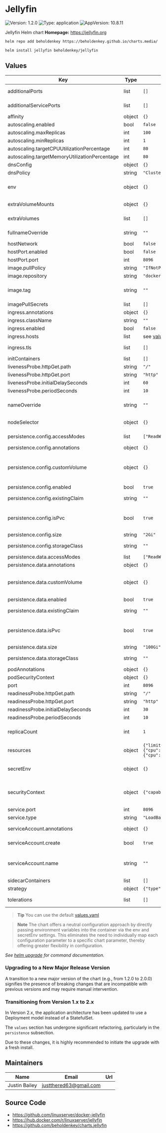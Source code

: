 # Jellyfin

![Version: 1.2.0](https://img.shields.io/badge/Version-1.2.0-informational?style=flat-square) ![Type: application](https://img.shields.io/badge/Type-application-informational?style=flat-square) ![AppVersion: 10.8.11](https://img.shields.io/badge/AppVersion-10.8.11-informational?style=flat-square)

Jellyfin Helm chart
**Homepage:** <https://jellyfin.org>

```bash
helm repo add beholdenkey https://beholdenkey.github.io/charts.media/
```

```bash
helm install jellyfin beholdenkey/jellyfin
```

## Values

| Key                                           | Type   | Default                                                                               | Description                                                                                                                               |
| --------------------------------------------- | ------ | ------------------------------------------------------------------------------------- | ----------------------------------------------------------------------------------------------------------------------------------------- |
| additionalPorts                               | list   | `[]`                                                                                  | Additional port definitions for the pod                                                                                                   |
| additionalServicePorts                        | list   | `[]`                                                                                  | Additional port definitions for the service                                                                                               |
| affinity                                      | object | `{}`                                                                                  | Affinity for the pod assignment                                                                                                           |
| autoscaling.enabled                           | bool   | `false`                                                                               |                                                                                                                                           |
| autoscaling.maxReplicas                       | int    | `100`                                                                                 |                                                                                                                                           |
| autoscaling.minReplicas                       | int    | `1`                                                                                   |                                                                                                                                           |
| autoscaling.targetCPUUtilizationPercentage    | int    | `80`                                                                                  |                                                                                                                                           |
| autoscaling.targetMemoryUtilizationPercentage | int    | `80`                                                                                  |                                                                                                                                           |
| dnsConfig                                     | object | `{}`                                                                                  | DNS configuration for the pod                                                                                                             |
| dnsPolicy                                     | string | `"ClusterFirst"`                                                                      | DNS policy for the pod                                                                                                                    |
| env                                           | object | `{}`                                                                                  | Non-sensitive environment variables to be set in the pods. See the [application docs](https://docs.linuxserver.io/images/docker-jellyfin) |
| extraVolumeMounts                             | object | `{}`                                                                                  | Arbitrary extra volume mounts for the pod                                                                                                 |
| extraVolumes                                  | list   | `[]`                                                                                  | Arbitrary extra volume definitions for the pod                                                                                            |
| fullnameOverride                              | string | `""`                                                                                  | String to fully override fullname template with a string                                                                                  |
| hostNetwork                                   | bool   | `false`                                                                               | Use host network                                                                                                                          |
| hostPort.enabled                              | bool   | `false`                                                                               | Use host port for the application                                                                                                         |
| hostPort.port                                 | int    | `8096`                                                                                | Host port to bind to                                                                                                                      |
| image.pullPolicy                              | string | `"IfNotPresent"`                                                                      | Image pull policy                                                                                                                         |
| image.repository                              | string | `"docker.io/linuxserver/jellyfin"`                                                    | Image repository                                                                                                                          |
| image.tag                                     | string | `""`                                                                                  | Image tag (if not specified, defaults to the chart's appVersion)                                                                          |
| imagePullSecrets                              | list   | `[]`                                                                                  | Image pull secrets                                                                                                                        |
| ingress.annotations                           | object | `{}`                                                                                  | Annotations for the ingress                                                                                                               |
| ingress.className                             | string | `""`                                                                                  | Ingress class name                                                                                                                        |
| ingress.enabled                               | bool   | `false`                                                                               | Expose the app using an ingress                                                                                                           |
| ingress.hosts                                 | list   | see [values.yaml](values.yaml)                                                        | Ingress hosts configuration                                                                                                               |
| ingress.tls                                   | list   | `[]`                                                                                  | The TLS configuration for the Ingress                                                                                                     |
| initContainers                                | list   | `[]`                                                                                  | Init containers                                                                                                                           |
| livenessProbe.httpGet.path                    | string | `"/"`                                                                                 |                                                                                                                                           |
| livenessProbe.httpGet.port                    | string | `"http"`                                                                              |                                                                                                                                           |
| livenessProbe.initialDelaySeconds             | int    | `60`                                                                                  |                                                                                                                                           |
| livenessProbe.periodSeconds                   | int    | `10`                                                                                  |                                                                                                                                           |
| nameOverride                                  | string | `""`                                                                                  | String to partially override fullname template with a string (will prepend the release name)                                              |
| nodeSelector                                  | object | `{}`                                                                                  | The node selector for the deployment                                                                                                      |
| persistence.config.accessModes                | list   | `["ReadWriteOnce"]`                                                                   | Config: Access modes for the claim                                                                                                        |
| persistence.config.annotations                | object | `{}`                                                                                  | Config: Annotations for the claim                                                                                                         |
| persistence.config.customVolume               | object | `{}`                                                                                  | Config: Alternative data volume definition (e.g. nfs, hostPath). Used when `persistence.config.isPvc` is `false`                          |
| persistence.config.enabled                    | bool   | `true`                                                                                | Config: Enable persistence                                                                                                                |
| persistence.config.existingClaim              | string | `""`                                                                                  | Config: Name of the existing claim to be used for config                                                                                  |
| persistence.config.isPvc                      | bool   | `true`                                                                                | Config: Persistence type is pvc. When `false`, data volume definition is read from `persistence.config.customVolume`                      |
| persistence.config.size                       | string | `"2Gi"`                                                                               | Config: Size for the claim                                                                                                                |
| persistence.config.storageClass               | string | `""`                                                                                  | Config: Storage class for the volume                                                                                                      |
| persistence.data.accessModes                  | list   | `["ReadWriteOnce"]`                                                                   | Data: Access modes for the claim                                                                                                          |
| persistence.data.annotations                  | object | `{}`                                                                                  | Data: Annotations for the claim                                                                                                           |
| persistence.data.customVolume                 | object | `{}`                                                                                  | Data: Alternative data volume definition (e.g. nfs, hostPath). Used when `persistence.data.isPvc` is `false`                              |
| persistence.data.enabled                      | bool   | `true`                                                                                | Data: Enable persistence                                                                                                                  |
| persistence.data.existingClaim                | string | `""`                                                                                  | Data: Name of the existing claim to be used                                                                                               |
| persistence.data.isPvc                        | bool   | `true`                                                                                | Data: Persistence type is pvc. When `false`, data volume definition is read from `persistence.data.customVolume`                          |
| persistence.data.size                         | string | `"100Gi"`                                                                             | Data: Size for the claim                                                                                                                  |
| persistence.data.storageClass                 | string | `""`                                                                                  | Data: Storage class for the data volume                                                                                                   |
| podAnnotations                                | object | `{}`                                                                                  | Annotations for the pods                                                                                                                  |
| podSecurityContext                            | object | `{}`                                                                                  | Security context for the pods                                                                                                             |
| port                                          | int    | `8096`                                                                                |                                                                                                                                           |
| readinessProbe.httpGet.path                   | string | `"/"`                                                                                 |                                                                                                                                           |
| readinessProbe.httpGet.port                   | string | `"http"`                                                                              |                                                                                                                                           |
| readinessProbe.initialDelaySeconds            | int    | `30`                                                                                  |                                                                                                                                           |
| readinessProbe.periodSeconds                  | int    | `10`                                                                                  |                                                                                                                                           |
| replicaCount                                  | int    | `1`                                                                                   | Number of replicas to run. Chart is not designed to scale horizontally, use at your own risk                                              |
| resources                                     | object | `{"limits":{"cpu":"2000m","memory":"4Gi"},"requests":{"cpu":"1000m","memory":"2Gi"}}` | The resource requests and limits of the container                                                                                         |
| secretEnv                                     | object | `{}`                                                                                  | Sensitive environment variables to be set in the pods. See the [application docs](https://docs.linuxserver.io/images/docker-jellyfin)     |
| securityContext                               | object | `{"capabilities":{"add":["NET_ADMIN"]}}`                                              | Security context for the container. NET_ADMIN capability is required for the VPN to work properly.                                        |
| service.port                                  | int    | `8096`                                                                                | Port for the service to use                                                                                                               |
| service.type                                  | string | `"LoadBalancer"`                                                                      | Type of the service                                                                                                                       |
| serviceAccount.annotations                    | object | `{}`                                                                                  | Annotations to add to the service account                                                                                                 |
| serviceAccount.create                         | bool   | `true`                                                                                | Specifies whether a service account should be created                                                                                     |
| serviceAccount.name                           | string | `""`                                                                                  | The name of the service account to use. If not set and create is true, a name is generated using the fullname template                    |
| sidecarContainers                             | list   | `[]`                                                                                  | Sidecar containers                                                                                                                        |
| strategy                                      | object | `{"type":"Recreate"}`                                                                 | Deployment strategy                                                                                                                       |
| tolerations                                   | list   | `[]`                                                                                  | Tolerations for the pod assignment                                                                                                        |

> **Tip**
> You can use the default [values.yaml](values.yaml)

> **Note**
> The chart offers a neutral configuration approach by directly passing environment variables into the container via the env and secretEnv settings. This eliminates the need to individually map each configuration parameter to a specific chart parameter, thereby offering greater flexibility in configuration.

_See [helm upgrade](https://helm.sh/docs/helm/helm_upgrade/) for command documentation._

### Upgrading to a New Major Release Version

A transition to a new major version of the chart (e.g., from 1.2.0 to 2.0.0) signifies the presence of breaking changes that are incompatible with previous versions and may require manual intervention.

### Transitioning from Version 1.x to 2.x

In Version 2.x, the application architecture has been updated to use a Deployment model instead of a StatefulSet.

The `values` section has undergone significant refactoring, particularly in the `persistence` subsection.

Due to these changes, it is highly recommended to initiate the upgrade with a fresh install.

## Maintainers

| Name          | Email                    | Url |
| ------------- | ------------------------ | --- |
| Justin Bailey | <justthered63@gmail.com> |     |

## Source Code

- <https://github.com/linuxserver/docker-jellyfin>
- <https://hub.docker.com/r/linuxserver/jellyfin>
- <https://github.com/beholdenkey/charts.jellyfin>
